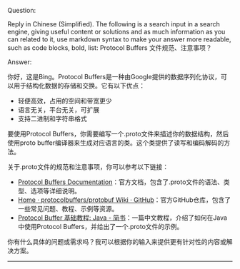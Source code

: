 Question:

Reply in Chinese (Simplified).
The following is a search input in a search engine, giving useful content or solutions and as much information as you can related to it, use markdown syntax to make your answer more readable, such as code blocks, bold, list:
Protocol Buffers 文件规范、注意事项？

Answer:

你好，这是Bing。Protocol Buffers是一种由Google提供的数据序列化协议，可以用于结构化数据的存储和交换。它有以下优点：

- 轻便高效，占用的空间和带宽更少
- 语言无关，平台无关，可扩展
- 支持二进制和字符串格式

要使用Protocol Buffers，你需要编写一个.proto文件来描述你的数据结构，然后使用proto buffer编译器来生成对应语言的类。这个类提供了读写和编码解码的方法。

关于.proto文件的规范和注意事项，你可以参考以下链接：

- [Protocol Buffers Documentation](https://protobuf.dev/)：官方文档，包含了.proto文件的语法、类型、选项等详细说明。
- [Home · protocolbuffers/protobuf Wiki · GitHub](https://github.com/protocolbuffers/protobuf/wiki)：官方GitHub仓库，包含了一些常见问题、教程、示例等资源。
- [Protocol Buffer 基础教程: Java - 简书](https://www.jianshu.com/p/c95cc11ef001)：一篇中文教程，介绍了如何在Java中使用Protocol Buffers，并给出了一个.proto文件的示例。

你有什么具体的问题或需求吗？我可以根据你的输入来提供更有针对性的内容或解决方案。


<hr/>

